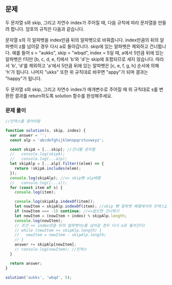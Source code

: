 ## 문제

두 문자열 s와 skip, 그리고 자연수 index가 주어질 때, 다음 규칙에 따라 문자열을 만들려 합니다. 암호의 규칙은 다음과 같습니다.

문자열 s의 각 알파벳을 index만큼 뒤의 알파벳으로 바꿔줍니다.
index만큼의 뒤의 알파벳이 z를 넘어갈 경우 다시 a로 돌아갑니다.
skip에 있는 알파벳은 제외하고 건너뜁니다.
예를 들어 s = "aukks", skip = "wbqd", index = 5일 때, a에서 5만큼 뒤에 있는 알파벳은 f지만 [b, c, d, e, f]에서 'b'와 'd'는 skip에 포함되므로 세지 않습니다. 따라서 'b', 'd'를 제외하고 'a'에서 5만큼 뒤에 있는 알파벳은 [c, e, f, g, h] 순서에 의해 'h'가 됩니다. 나머지 "ukks" 또한 위 규칙대로 바꾸면 "appy"가 되며 결과는 "happy"가 됩니다.

두 문자열 s와 skip, 그리고 자연수 index가 매개변수로 주어질 때 위 규칙대로 s를 변환한 결과를 return하도록 solution 함수를 완성해주세요.

### 문제 풀이

```js
//인덱스를 찾아야함

function solution(s, skip, index) {
  var answer = '';
  const alp = 'abcdefghijklmnopqrstuvwxyz';

  const skipA = [...skip]; //건너뛸 문자열
  //   console.log(skipA);
  //   console.log(...alp);
  let skipAlp = [...alp].filter((elem) => {
    return !skipA.includes(elem);
  });
  console.log(skipAlp); //=> skip뺀 alp배열
  //   console.log([...s]);
  for (const item of s) {
    console.log(item);

    console.log(skipAlp.indexOf(item));
    let nowItem = skipAlp.indexOf(item); //skip 뺀 알파벳 배열에서의 인덱스값
    if (nowItem === -1) continue; //=>없으면 건너뛰기
    let newItem = (nowItem + index) % skipAlp.length;
    console.log(newItem);
    // 조건 => index만큼 뒤의 알파벳이z를 넘어갈 경우 다시 a로 돌아간다)
    // while (newItem >= skipAlp.length) {
    //   newItem = newItem - skipAlp.length;
    // }
    answer += skipAlp[newItem];
    // console.log(nowItem); //인덱스
  }

  return answer;
}

solution('aukks', 'wbqd', 5);
```
